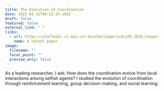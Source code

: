 ```yaml
---
title: The Evolution of Coordination
date: 2021-03-31T00:22:24.169Z
draft: false
featured: false
external_link: " "
links:
  - url: https://staffwiki.cs.mun.ca/~banzhaf/papers/ALIFE-2018_Cooperation.pdf
    name: A recent paper
image:
  filename: ""
  focal_point: ""
  preview_only: false
---
```

As a leading researcher, I ask: How does the coordination evolve from local interactions among selfish agents? I studied the evolution of coordination through reinforcement learning, group decision-making, and social learning.